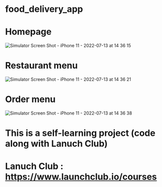 # food_delivery_app


# Homepage
![Simulator Screen Shot - iPhone 11 - 2022-07-13 at 14 36 15](https://user-images.githubusercontent.com/91663623/178679288-78efff52-13a7-4421-9a34-3f1cbc26e946.png)

# Restaurant menu
![Simulator Screen Shot - iPhone 11 - 2022-07-13 at 14 36 21](https://user-images.githubusercontent.com/91663623/178679312-9eb5e87f-9c46-421e-88e3-e31d1825dc16.png)

# Order menu
![Simulator Screen Shot - iPhone 11 - 2022-07-13 at 14 36 38](https://user-images.githubusercontent.com/91663623/178679329-876741b3-ca2f-4edf-b1c3-404d6cc22b46.png)



# This is a self-learning project (code along with Lanuch Club)

# Lanuch Club : https://www.launchclub.io/courses

